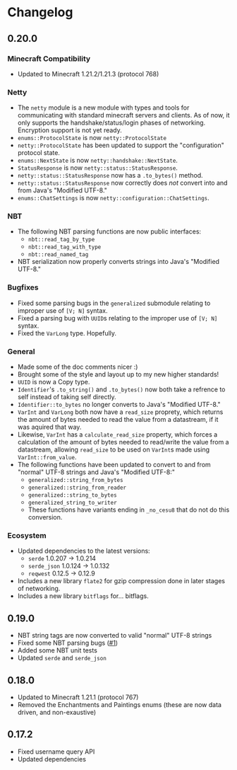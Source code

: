 # Changelog

## 0.20.0

### Minecraft Compatibility

- Updated to Minecraft 1.21.2/1.21.3 (protocol 768)

### Netty

- The `netty` module is a new module with types and tools for communicating with standard minecraft servers and clients. As of now, it only supports the handshake/status/login phases of networking. Encryption support is not yet ready.
- `enums::ProtocolState` is now `netty::ProtocolState`
- `netty::ProtocolState` has been updated to support the "configuration" protocol state.
- `enums::NextState` is now `netty::handshake::NextState`.
- `StatusResponse` is now `netty::status::StatusResponse`.
- `netty::status::StatusResponse` now has a `.to_bytes()` method.
- `netty::status::StatusResponse` now correctly does *not* convert into and from Java's "Modified UTF-8."
- `enums::ChatSettings` is now `netty::configuration::ChatSettings`.

### NBT

- The following NBT parsing functions are now public interfaces:
  - `nbt::read_tag_by_type`
  - `nbt::read_tag_with_type`
  - `nbt::read_named_tag`
- NBT serialization now properly converts strings into Java's "Modified UTF-8."

### Bugfixes

- Fixed some parsing bugs in the `generalized` submodule relating to improper use of `[V; N]` syntax.
- Fixed a parsing bug with `UUID`s relating to the improper use of `[V; N]` syntax.
- Fixed the `VarLong` type. Hopefully.

### General

- Made some of the doc comments nicer :)
- Brought some of the style and layout up to my new higher standards!
- `UUID` is now a Copy type.
- `Identifier`'s `.to_string()` and `.to_bytes()` now both take a refrence to self instead of taking self directly.
- `Identifier::to_bytes` no longer converts to Java's "Modified UTF-8."
- `VarInt` and `VarLong` both now have a `read_size` proprety, which returns the amount of bytes needed to read the value from a datastream, if it was aquired that way.
- Likewise, `VarInt` has a `calculate_read_size` property, which forces a calculation of the amount of bytes needed to read/write the value from a datastream, allowing `read_size` to be used on `VarInt`s made using `VarInt::from_value`.
- The following functions have been updated to convert to and from "normal" UTF-8 strings and Java's "Modified UTF-8:"
  - `generalized::string_from_bytes`
  - `generalized::string_from_reader`
  - `generalized::string_to_bytes`
  - `generalized_string_to_writer`
  - These functions have variants ending in `_no_cesu8` that do not do this conversion.

### Ecosystem

- Updated dependencies to the latest versions:
  - `serde` 1.0.207 -> 1.0.214
  - `serde_json` 1.0.124 -> 1.0.132
  - `reqwest` 0.12.5 -> 0.12.9
- Includes a new library `flate2` for gzip compression done in later stages of networking.
- Includes a new library `bitflags` for... bitflags.

## 0.19.0

- NBT string tags are now converted to valid "normal" UTF-8 strings
- Fixed some NBT parsing bugs ([#1](https://www.github.com/thisjaiden/golden_apple/issues/1))
- Added some NBT unit tests
- Updated `serde` and `serde_json`

## 0.18.0

- Updated to Minecraft 1.21.1 (protocol 767)
- Removed the Enchantments and Paintings enums (these are now data driven, and non-exaustive)

## 0.17.2

- Fixed username query API
- Updated dependencies
